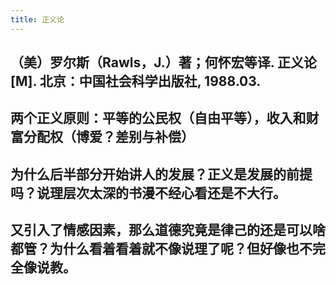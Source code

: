 ```yaml
---
title: 正义论
---
```


## （美）罗尔斯（Rawls，J.）著；何怀宏等译. 正义论[M]. 北京：中国社会科学出版社, 1988.03.
## 两个正义原则：平等的公民权（自由平等），收入和财富分配权（博爱？差别与补偿）
## 为什么后半部分开始讲人的发展？正义是发展的前提吗？说理层次太深的书漫不经心看还是不大行。
## 又引入了情感因素，那么道德究竟是律己的还是可以啥都管？为什么看着看着就不像说理了呢？但好像也不完全像说教。
